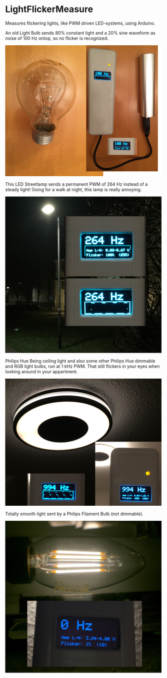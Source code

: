# LightFlickerMeasure
Measures flickering lights, like PWM driven LED-systems, using Arduino.

An old Light Bulb sends 80% constant light and a 20% sine waveform as noise of 100 Hz ontop, so no flicker is recognized.

<img src="doc/Old_Light_Bulb.jpg" width="500">


This LED Streetlamp sends a permanent PWM of 264 Hz instead of a steady light! Going for a walk at night, this lamp is really annoying.

<img src="doc/Streetlamp_264Hz.jpg" width="500">


Philips Hue Being ceiling light and also some other Philips Hue dimmable and RGB light bulbs, run at 1 kHz PWM. That still flickers in your eyes when looking around in your appartment.

<img src="doc/Philips_Hue_Being_1kHz.jpg" width="500">


Totally smooth light sent by a Philips Filament Bulb (not dimmable).

<img src="doc/Philips_Filament_0Hz.jpg" width="500">
